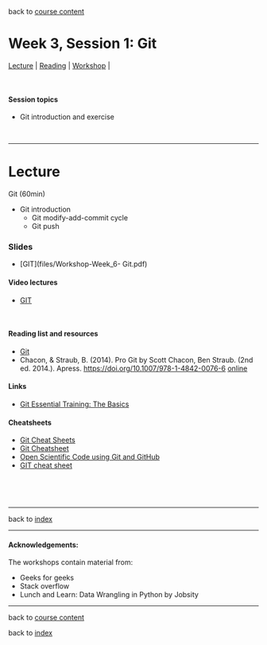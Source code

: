 back to [course content](index#course_organisation)


# Week 3, Session 1: Git

[Lecture](#lecture) | [Reading](#reading) | [Workshop](#workshop) | 
<p><br /></p>

#### Session topics

* Git introduction and exercise 


<p>&nbsp;</p>

***

# Lecture 

Git   (60min)

* Git introduction
    * Git modify-add-commit cycle 
    * Git push

### Slides
* [GIT](files/Workshop-Week_6- Git.pdf)   

#### Video lectures
* [GIT](https://uoe-my.sharepoint.com/:v:/g/personal/dkorre_ed_ac_uk/EUflq1grLflJrcAyAmtozEcBsRk-gI6n_S2llCIAP1fxeQ?e=9gqmzr)


<br />

  
<a name = "reading"></a>

#### Reading list and resources 


* [Git](https://git-scm.com/book/en/v2)
* Chacon, & Straub, B. (2014). Pro Git  by Scott Chacon, Ben Straub. (2nd ed. 2014.). Apress. https://doi.org/10.1007/978-1-4842-0076-6 [online](https://link.springer.com/content/pdf/10.1007%2F978-1-4842-0076-6.pdf)


#### Links

* [Git Essential Training: The Basics](https://www.linkedin.com/learning/git-essential-training-the-basics/use-git-version-control-software-to-manage-project-code?autoAdvance=true&autoSkip=false&autoplay=true&resume=true&u=50251009)


#### Cheatsheets

* [Git Cheat Sheets](https://training.github.com/)
* [Git Cheatsheet](http://ndpsoftware.com/git-cheatsheet.html#loc=index;)
* [Open Scientific Code using Git and GitHub](https://open-source-for-researchers.github.io/open-source-workshop/)
* [GIT cheat sheet](https://www.google.com/url?sa=t&rct=j&q=&esrc=s&source=web&cd=&ved=2ahUKEwjo-6u-qt31AhXtQ0EAHZ45AJEQFnoECAYQAQ&url=https%3A%2F%2Feducation.github.com%2Fgit-cheat-sheet-education.pdf&usg=AOvVaw2D3W2R0fwoOBi8YrhZYLFJ)


<p>&nbsp;</p>

<p>&nbsp;</p>


***



back to [index](index#course_organisation)

***
  

#### Acknowledgements:

The workshops contain material from:

* Geeks for geeks
* Stack overflow
* Lunch and Learn: Data Wrangling in Python by Jobsity

***

back to [course content](index#course_organisation)

 back to [index](index.md)






